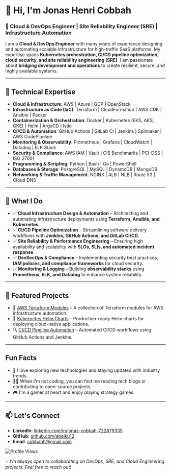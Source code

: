 <!DOCTYPE html>
<html lang="en">
<head>
  <meta charset="UTF-8">
  <meta name="viewport" content="width=device-width, initial-scale=1.0">
  <title>Jonas Henri Cobbah - Cloud & DevOps Engineer</title>
</head>
<body>
  <h1>👋 Hi, I'm Jonas Henri Cobbah</h1>

  <h3>🚀 Cloud & DevOps Engineer | Site Reliability Engineer (SRE) | Infrastructure Automation</h3>

  <p>I am a <strong>Cloud & DevOps Engineer</strong> with many years of experience designing and automating scalable infrastructure for high-traffic SaaS platforms. My expertise spans <strong>Kubernetes orchestration, CI/CD pipeline optimization, cloud security, and site reliability engineering (SRE)</strong>. I am passionate about <strong>bridging development and operations</strong> to create resilient, secure, and highly available systems.</p>

  <hr>

  <h2>🔧 Technical Expertise</h2>

  <ul>
    <li><strong>Cloud & Infrastructure</strong>: AWS | Azure | GCP | OpenStack</li>
    <li><strong>Infrastructure as Code (IaC)</strong>: Terraform | CloudFormation | AWS CDK | Ansible | Packer</li>
    <li><strong>Containerization & Orchestration</strong>: Docker | Kubernetes (EKS, AKS, GKE) | Helm | ArgoCD | Istio</li>
    <li><strong>CI/CD & Automation</strong>: GitHub Actions | GitLab CI | Jenkins | Spinnaker | AWS CodePipeline</li>
    <li><strong>Monitoring & Observability</strong>: Prometheus | Grafana | CloudWatch | Datadog | ELK Stack</li>
    <li><strong>Security & Compliance</strong>: AWS IAM | Vault | CIS Benchmarks | PCI-DSS | ISO 27001</li>
    <li><strong>Programming & Scripting</strong>: Python | Bash | Go | PowerShell</li>
    <li><strong>Databases & Storage</strong>: PostgreSQL | MySQL | DynamoDB | MongoDB</li>
    <li><strong>Networking & Traffic Management</strong>: NGINX | ALB | NLB | Route 53 | Cloud DNS</li>
  </ul>

  <hr>

  <h2>📌 What I Do</h2>

  <ul>
    <li>✅ <strong>Cloud Infrastructure Design & Automation</strong> – Architecting and automating infrastructure deployments using <strong>Terraform, Ansible, and Kubernetes</strong>.</li>
    <li>✅ <strong>CI/CD Pipeline Optimization</strong> – Streamlining software delivery workflows with <strong>Jenkins, GitHub Actions, and GitLab CI/CD</strong>.</li>
    <li>✅ <strong>Site Reliability & Performance Engineering</strong> – Ensuring high availability and scalability with <strong>SLOs, SLIs, and automated incident response</strong>.</li>
    <li>✅ <strong>DevSecOps & Compliance</strong> – Implementing security best practices, <strong>IAM policies, and compliance frameworks</strong> for cloud security.</li>
    <li>✅ <strong>Monitoring & Logging</strong> – Building <strong>observability stacks</strong> using <strong>Prometheus, ELK, and Datadog</strong> to enhance system reliability.</li>
  </ul>

  <hr>

  <h2>📂 Featured Projects</h2>

  <ul>
    <li>🚀 <a href="https://github.com/abeiku12/aws-eks-terraform/tree/master">AWS Terraform Modules</a> – A collection of Terraform modules for AWS infrastructure automation.</li>
    <li>🐳 <a href="https://github.com/abeiku12/helm">Kubernetes Helm Charts</a> – Production-ready Helm charts for deploying cloud-native applications.</li>
    <li>🔍 <a href="https://github.com/abeiku12/maven-web-application">CI/CD Pipeline Automation</a> – Automated CI/CD workflows using GitHub Actions and Jenkins.</li>
  </ul>

  <hr>

  <h2>Fun Facts</h2>
  <ul>
    <li>🚀 I love exploring new technologies and staying updated with industry trends.</li>
    <li>🧑‍💻 When I'm not coding, you can find me reading tech blogs or contributing to open-source projects.</li>
    <li>🎮 I'm a gamer at heart and enjoy playing strategy games.</li>
  </ul>

  <hr>

  <h2>📫 Let's Connect</h2>

  <ul>
    <li><strong>LinkedIn</strong>: <a href="https://www.linkedin.com/in/jonas-cobbah-722879335">linkedin.com/in/jonas-cobbah-722879335</a></li>
    <li><strong>GitHub</strong>: <a href="https://github.com/abeiku12">github.com/abeiku12</a></li>
    <li><strong>Email</strong>: <a href="mailto:cobbahh@gmail.com">cobbahh@gmail.com</a></li>
  </ul>

  <p>
    <img src="https://komarev.com/ghpvc/?username=abeiku12&label=Profile%20Views&color=blue&style=flat" alt="Profile Views" />
  </p>

  <p>💡 <em>I’m always open to collaborating on DevOps, SRE, and Cloud Engineering projects. Feel free to reach out!</em></p>
</body>
</html>
